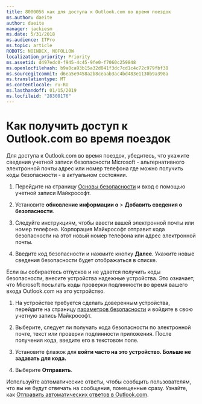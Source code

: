 ```yaml
---
title: 8000056 как для доступа к Outlook.com во время поездок
ms.author: daeite
author: daeite
manager: jackiesm
ms.date: 5/31/2018
ms.audience: ITPro
ms.topic: article
ROBOTS: NOINDEX, NOFOLLOW
localization_priority: Priority
ms.assetid: d497edc0-f945-4c45-9fe0-f7060c259848
ms.openlocfilehash: b9a0ca93b15a32d041f3dc7cd1c4c72c979fbf38
ms.sourcegitcommit: d6ea5e9458a2b8ceaab3ac4bd483e1130b9a398a
ms.translationtype: MT
ms.contentlocale: ru-RU
ms.lasthandoff: 01/15/2019
ms.locfileid: "28308176"
---
```

# <a name="how-to-access-outlookcom-while-traveling"></a>Как получить доступ к Outlook.com во время поездок

Для доступа к Outlook.com во время поездок, убедитесь, что укажите сведения учетной записи безопасности Microsoft - альтернативного электронной почты адрес или номер телефона где можно получить коды безопасности - в актуальном состоянии.
  
1. Перейдите на страницу [Основы безопасности](https://go.microsoft.com/fwlink/p/?linkid=842325) и вход с помощью учетной записи Майкрософт. 
    
2. Установите **обновление информации о** \> **Добавить сведения о безопасности**. 
    
3. Следуйте инструкциям, чтобы ввести вашей электронной почты или номер телефона. Корпорация Майкрософт отправит кода безопасности на этот новый номер телефона или адрес электронной почты.
    
4. Введите код безопасности и нажмите кнопку **Далее**. Укажите новые сведения безопасности будет отображаться в списке. 
    
Если вы собираетесь отпусков и не удается получить коды безопасности, внесите устройства надежные устройства. Это означает, что Microsoft посылать коды проверки подлинности во время вашего входа Outlook.com на это устройство.
  
1. На устройстве требуется сделать доверенным устройства, перейдите на страницу [параметров безопасности](https://go.microsoft.com/fwlink/p/?linkid=2002000&amp;clcid=0x409) и войдите в свою учетную запись Майкрософт. 
    
2. Выберите, следует ли получать кода безопасности по электронной почте, текст или проверки подлинности приложения. После получения кода, введите его в текстовом поле.
    
3. Установите флажок для **войти часто на это устройство. Больше не задавать для кода.**
    
4. Выберите **Отправить**. 
    
Используйте автоматические ответы, чтобы сообщить пользователям, что вы не будут отвечать на сообщения, помещенные сразу. Узнайте, как [Отправить автоматических ответов в Outlook.com](https://go.microsoft.com/fwlink/p/?linkid=2002100&amp;clcid=0x409).
  

